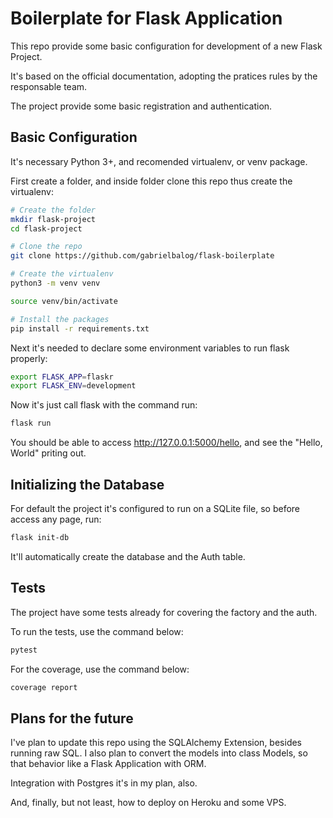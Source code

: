 # Boilerplate for Flask Application

This repo provide some basic configuration for development of a new Flask Project.

It's based on the official documentation, adopting the pratices rules by the responsable
team.

The project provide some basic registration and authentication.

## Basic Configuration

It's necessary Python 3+, and recomended virtualenv, or venv package.

First create a folder, and inside folder clone this repo thus create the virtualenv:

```bash
# Create the folder
mkdir flask-project
cd flask-project

# Clone the repo
git clone https://github.com/gabrielbalog/flask-boilerplate

# Create the virtualenv
python3 -m venv venv

source venv/bin/activate

# Install the packages
pip install -r requirements.txt
```

Next it's needed to declare some environment variables to run flask properly:

```bash
export FLASK_APP=flaskr
export FLASK_ENV=development
```

Now it's just call flask with the command run:

```bash
flask run
```

You should be able to access http://127.0.0.1:5000/hello, and see the "Hello, World" priting out.

## Initializing the Database

For default the project it's configured to run on a SQLite file, so before access any page, run:

```bash
flask init-db
```

It'll automatically create the database and the Auth table.

## Tests

The project have some tests already for covering the factory and the auth.

To run the tests, use the command below:

```bash
pytest
```

For the coverage, use the command below:

```bash
coverage report
```

## Plans for the future

I've plan to update this repo using the SQLAlchemy Extension, besides running raw SQL.
I also plan to convert the models into class Models, so that behavior like a Flask Application
with ORM.

Integration with Postgres it's in my plan, also.

And, finally, but not least, how to deploy on Heroku and some VPS.